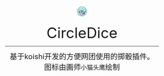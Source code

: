 <div align="center">

<img width="160" src="C%20DICE.png" style="zoom:30%;" />





<font size = 10>CircleDice</font>

------

<font size = 5>基于koishi开发的方便网团使用的掷骰插件。</font></br>
<font size = 5>图标由画师<kbd title="QQ:1061394518">小猫头鹰</kbd>绘制</font>
</div>

